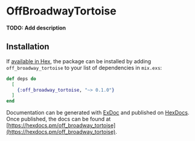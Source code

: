 # OffBroadwayTortoise

**TODO: Add description**

## Installation

If [available in Hex](https://hex.pm/docs/publish), the package can be installed
by adding `off_broadway_tortoise` to your list of dependencies in `mix.exs`:

```elixir
def deps do
  [
    {:off_broadway_tortoise, "~> 0.1.0"}
  ]
end
```

Documentation can be generated with [ExDoc](https://github.com/elixir-lang/ex_doc)
and published on [HexDocs](https://hexdocs.pm). Once published, the docs can
be found at [https://hexdocs.pm/off_broadway_tortoise](https://hexdocs.pm/off_broadway_tortoise).

